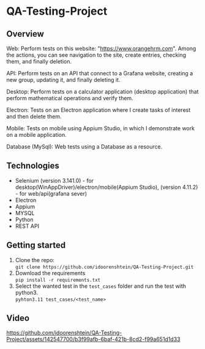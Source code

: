 # QA-Testing-Project

## Overview
Web:
Perform tests on this website: "https://www.orangehrm.com". Among the actions, you can see navigation to the site, create entries, checking them, and finally deletion.

API:
Perform tests on an API that connect to a Grafana website, creating a new group, updating it, and finally deleting it.

Desktop:
Perform tests on a calculator application (desktop application) that perform mathematical operations and verify them.

Electron:
Tests on an Electron application where I create tasks of interest and then delete them.

Mobile:
Tests on mobile using Appium Studio, in which I demonstrate work on a mobile application.

Database (MySql):
Web tests using a Database as a resource.

## Technologies
- Selenium (version 3.141.0) - for desktop(WinAppDriver)/electron/mobile(Appium Studio), (version 4.11.2) - for web/api(grafana sever)
- Electron
- Appium
- MYSQL
- Python
- REST API

## Getting started
1. Clone the repo:  
`git clone https://github.com/idoorenshtein/QA-Testing-Project.git`  
2. Download the requirements  
`pip install -r requirements.txt`  
3. Select the wanted test in the `test_cases` folder and run the test with python3.  
`pyhton3.11 test_cases/<test_name>`  

## Video

https://github.com/idoorenshtein/QA-Testing-Project/assets/142547700/b3f99afb-6baf-421b-8cd2-f99a651d1d33











